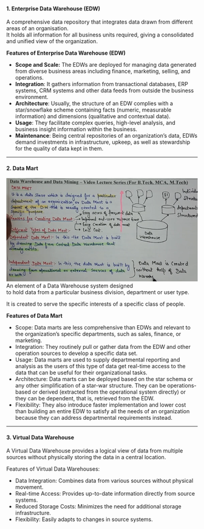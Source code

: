 
#### 1. Enterprise Data Warehouse (EDW)
A comprehensive data repository that integrates data drawn from different areas of an organisation.  
It holds all information for all business units required, 
 giving a consolidated and unified view of the organization.

**Features of Enterprise Data Warehouse (EDW)**
- **Scope and Scale:** The EDWs are deployed for managing data generated from diverse business areas including finance, marketing, selling, and operations.
- **Integration**: It gathers information from transactional databases, ERP systems, CRM systems and other data feeds from outside the business environment.
- **Architecture**: Usually, the structure of an EDW complies with a star/snowflake scheme containing facts (numeric, measurable information) and dimensions (qualitative and contextual data).
- **Usage**: They facilitate complex queries, high-level analysis, and business insight information within the business.
- **Maintenance**: Being central repositories of an organization’s data, EDWs demand investments in infrastructure, upkeep, as well as stewardship for the quality of data kept in them.

----
#### 2. Data Mart

![alt text](image-24.png)
An element of a Data Warehouse system designed  
to hold data from a particular business division, department or user type.  

It is created to serve the specific interests of a specific class of people.

**Features of Data Mart**
- Scope: Data marts are less comprehensive than EDWs and relevant to the organization’s specific departments, such as sales, finance, or marketing.
- Integration: They routinely pull or gather data from the EDW and other operation sources to develop a specific data set.
- Usage: Data marts are used to supply departmental reporting and analysis as the users of this type of data get real-time access to the data that can be useful for their organizational tasks.
- Architecture: Data marts can be deployed based on the star schema or any other simplification of a star-war structure. They can be operations-based or derived (extracted from the operational system directly) or they can be dependent, that is, retrieved from the EDW.
- Flexibility: They also introduce faster implementation and lower cost than building an entire EDW to satisfy all the needs of an organization because they can address departmental requirements instead.

---
#### 3. Virtual Data Warehouse
A Virtual Data Warehouse provides a logical view of data from multiple sources without physically storing the data in a central location.

Features of Virtual Data Warehouses:
- Data Integration: Combines data from various sources without physical movement.
- Real-time Access: Provides up-to-date information directly from source systems.
- Reduced Storage Costs: Minimizes the need for additional storage infrastructure.
- Flexibility: Easily adapts to changes in source systems.